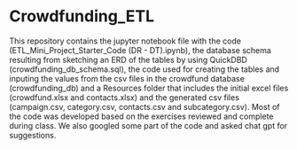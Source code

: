 # Crowdfunding_ETL
This repository contains the jupyter notebook file with the code (ETL_Mini_Project_Starter_Code (DR - DT).ipynb), the database schema resulting from sketching an ERD of the tables by using QuickDBD (crowdfunding_db_schema.sql), the code used for creating the tables and inputing the values from the csv files in the crowdfund database (crowdfunding_db) and a Resources folder that includes the initial excel files (crowdfund.xlsx and contacts.xlsx) and the generated csv files (campaign.csv, category.csv, contacts.csv and subcategory.csv).
Most of the code was developed based on the exercises reviewed and complete during class. We also googled some part of the code and asked chat gpt for suggestions. 
